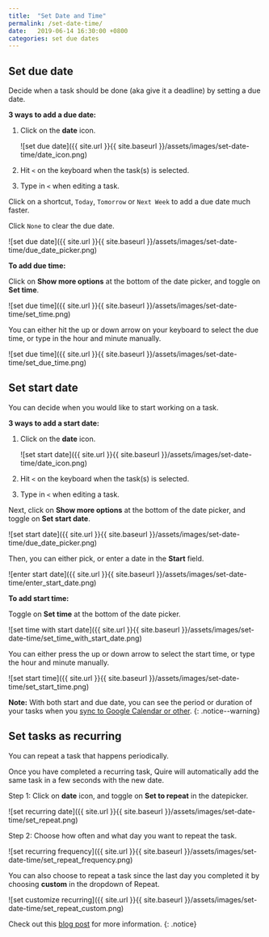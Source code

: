 ```yaml
---
title:  "Set Date and Time"
permalink: /set-date-time/
date:   2019-06-14 16:30:00 +0800
categories: set due dates
---
```

## Set due date

Decide when a task should be done (aka give it a deadline) by setting a due date.

**3 ways to add a due date:**

1. Click on the **date** icon.

    ![set due date]({{ site.url }}{{ site.baseurl }}/assets/images/set-date-time/date_icon.png)

1. Hit `<` on the keyboard when the task(s) is selected.

1. Type in `<` when editing a task. 

Click on a shortcut, `Today`, `Tomorrow` or `Next Week` to add a due date much faster.

Click `None` to clear the due date.

![set due date]({{ site.url }}{{ site.baseurl }}/assets/images/set-date-time/due_date_picker.png)

**To add due time:**

Click on **Show more options** at the bottom of the date picker, and toggle on **Set time**.

![set due time]({{ site.url }}{{ site.baseurl }}/assets/images/set-date-time/set_time.png)

You can either hit the up or down arrow on your keyboard to select the due time, or type in the hour and minute manually.

![set due time]({{ site.url }}{{ site.baseurl }}/assets/images/set-date-time/set_due_time.png)




## Set start date 

You can decide when you would like to start working on a task.

**3 ways to add a start date:**

1. Click on the **date** icon.

	![set start date]({{ site.url }}{{ site.baseurl }}/assets/images/set-date-time/date_icon.png)

1. Hit `<` on the keyboard when the task(s) is selected.

1. Type in `<` when editing a task. 

Next, click on **Show more options** at the bottom of the date picker, and toggle on **Set start date**.

![set start date]({{ site.url }}{{ site.baseurl }}/assets/images/set-date-time/due_date_picker.png)

Then, you can either pick, or enter a date in the **Start** field.

![enter start date]({{ site.url }}{{ site.baseurl }}/assets/images/set-date-time/enter_start_date.png)


**To add start time:**

Toggle on **Set time** at the bottom of the date picker.

![set time with start date]({{ site.url }}{{ site.baseurl }}/assets/images/set-date-time/set_time_with_start_date.png)

You can either press the up or down arrow to select the start time, or type the hour and minute manually.

![set start time]({{ site.url }}{{ site.baseurl }}/assets/images/set-date-time/set_start_time.png)


**Note:** With both start and due date, you can see the period or duration of your tasks when you [sync to Google Calendar or other](/guide/calendar/). 
{: .notice--warning}


## Set tasks as recurring

You can repeat a task that happens periodically.

Once you have completed a recurring task, Quire will automatically add the same task in a few seconds with the new date.

Step 1: Click on **date** icon, and toggle on **Set to repeat** in the datepicker.

![set recurring date]({{ site.url }}{{ site.baseurl }}/assets/images/set-date-time/set_repeat.png)


Step 2: Choose how often and what day you want to repeat the task.

![set recurring frequency]({{ site.url }}{{ site.baseurl }}/assets/images/set-date-time/set_repeat_frequency.png)

You can also choose to repeat a task since the last day you completed it by choosing **custom** in the dropdown of Repeat.

![set customize recurring]({{ site.url }}{{ site.baseurl }}/assets/images/set-date-time/set_repeat_custom.png)

Check out this [blog post](https://quire.io/blog/p/Recurring-Tasks.html) for more information.
{: .notice}

